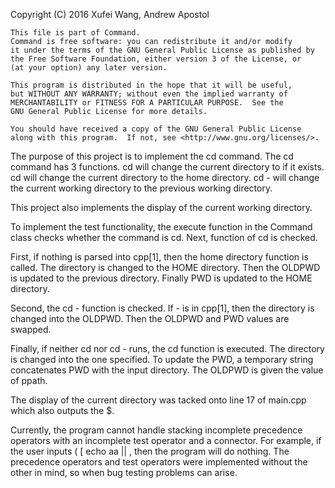 Copyright (C) 2016  Xufei Wang, Andrew Apostol

    This file is part of Command.
    Command is free software: you can redistribute it and/or modify
    it under the terms of the GNU General Public License as published by
    the Free Software Foundation, either version 3 of the License, or
    (at your option) any later version.

    This program is distributed in the hope that it will be useful,
    but WITHOUT ANY WARRANTY; without even the implied warranty of
    MERCHANTABILITY or FITNESS FOR A PARTICULAR PURPOSE.  See the
    GNU General Public License for more details.

    You should have received a copy of the GNU General Public License
    along with this program.  If not, see <http://www.gnu.org/licenses/>.

The purpose of this project is to implement the cd command. The cd command has
3 functions. cd <PATH> will change the current directory to <PATH> if it exists.
cd will change the current directory to the home directory. cd - will change 
the current working directory to the previous working directory. 

This project also implements the display of the current working directory.

To implement the test functionality, the execute function in the Command class
checks whether the command is cd. Next, function of cd is checked. 

First, if nothing is parsed into cpp[1], then the home directory function is 
called. The directory is changed to the HOME directory. Then the OLDPWD is
updated to the previous directory. Finally PWD is updated to the HOME directory. 

Second, the cd - function is checked. If - is in cpp[1], then the directory is
changed into the OLDPWD. Then the OLDPWD and PWD values are swapped. 

Finally, if neither cd nor cd - runs, the cd <PATH> function is executed. The
directory is changed into the one specified. To update the PWD, a 
temporary string concatenates PWD with the input directory. The OLDPWD is given
the value of ppath. 

The display of the current directory was tacked onto line 17 of main.cpp which
also outputs the $.

Currently, the program cannot handle stacking incomplete precedence operators 
with an incomplete test operator and a connector. For example, if the user 
inputs ( [ echo aa || , then the program will do nothing. The precedence 
operators and test operators were implemented without the other in mind, so
when bug testing problems can arise. 